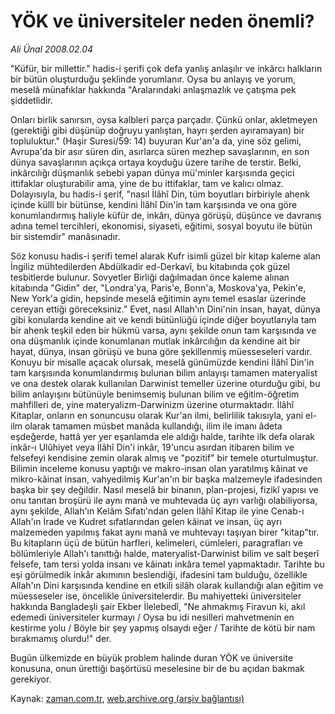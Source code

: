 # YÖK ve üniversiteler neden önemli?

*Ali Ünal 2008.02.04*

<tr><td class="metin" colspan="2" style="padding-top: 20px; padding-left: 5px; padding-right: 10px;">"Küfür, bir millettir." hadis-i şerifi çok defa yanlış anlaşılır ve inkârcı halkların bir bütün oluşturduğu şeklinde yorumlanır. Oysa bu anlayış ve yorum, meselâ münafıklar hakkında "Aralarındaki anlaşmazlık ve çatışma pek şiddetlidir.</td></tr><tr><td class="metin" colspan="2" style="padding-top: 20px; padding-left: 5px; padding-right: 10px;"><p>Onları birlik sanırsın, oysa kalbleri parça parçadır. Çünkü onlar, akletmeyen (gerektiği gibi düşünüp doğruyu yanlıştan, hayrı şerden ayıramayan) bir topluluktur." (Haşir Suresi/59: 14) buyuran Kur'an'a da, yine söz gelimi, Avrupa'da bir asır süren din, asırlarca süren mezhep savaşlarının, en son dünya savaşlarının açıkça ortaya koyduğu üzere tarihe de terstir. Belki, inkârcılığı düşmanlık sebebi yapan dünya mü'minler karşısında geçici ittifaklar oluşturabilir ama, yine de bu ittifaklar, tam ve kalıcı olmaz. Dolayısıyla, bu hadis-i şerif, "nasıl İlâhî Din, tüm boyutları birbiriyle ahenk içinde küllî bir bütünse, kendini İlâhî Din'in tam karşısında ve ona göre konumlandırmış haliyle küfür de, inkârı, dünya görüşü, düşünce ve davranış adına temel tercihleri, ekonomisi, siyaseti, eğitimi, sosyal boyutu ile bütün bir sistemdir" manâsınadır.
<p>Söz konusu hadis-i şerifi temel alarak Kufr isimli güzel bir kitap kaleme alan İngiliz mühtedilerden Abdülkadir ed-Derkavî, bu kitabında çok güzel tesbitlerde bulunur. Sovyetler Birliği dağılmadan önce kaleme alınan kitabında "Gidin" der, "Londra'ya, Paris'e, Bonn'a, Moskova'ya, Pekin'e, New York'a gidin, hepsinde meselâ eğitimin aynı temel esaslar üzerinde cereyan ettiği göreceksiniz." Evet, nasıl Allah'ın Dini'nin insan, hayat, dünya gibi konularda kendine ait ve kendi bütünlüğü içinde diğer boyutlarıyla tam bir ahenk teşkil eden bir hükmü varsa, aynı şekilde onun tam karşısında ve ona düşmanlık içinde konumlanan mutlak inkârcılığın da kendine ait bir hayat, dünya, insan görüşü ve buna göre şekillenmiş müesseseleri vardır. Konuyu bir misalle açacak olursak, meselâ günümüzde kendini İlâhî Din'in tam karşısında konumlandırmış bulunan bilim anlayışı tamamen materyalist ve ona destek olarak kullanılan Darwinist temeller üzerine oturduğu gibi, bu bilim anlayışını bütünüyle benimsemiş bulunan bilim ve eğitim-öğretim mahfilleri de, yine materyalizm-Darwinizm üzerine oturmaktadır. İlâhî Kitaplar, onların en sonuncusu olarak Kur'an ilmi, belirlilik takısıyla, yani el-ilm olarak tamamen müsbet manâda kullandığı, ilim ile imanı âdeta eşdeğerde, hattâ yer yer eşanlamda ele aldığı halde, tarihte ilk defa olarak inkâr-ı Ulûhiyet veya İlâhî Din'i inkâr, 19'uncu asırdan itibaren bilim ve felsefeyi kendisine zemin olarak almış ve "pozitif" bir temele oturtulmuştur. Bilimin inceleme konusu yaptığı ve makro-insan olan yaratılmış kâinat ve mikro-kâinat insan, vahyedilmiş Kur'an'ın bir başka malzemeyle ifadesinden başka bir şey değildir. Nasıl meselâ bir binanın, plan-projesi, fizikî yapısı ve onu tanıtan broşürü ile aynı manâ ve muhtevada üç ayrı varlığı olabiliyorsa, aynı şekilde, Allah'ın Kelâm Sıfatı'ndan gelen İlâhî Kitap ile yine Cenab-ı Allah'ın İrade ve Kudret sıfatlarından gelen kâinat ve insan, üç ayrı malzemeden yapılmış fakat aynı manâ ve muhtevayı taşıyan birer "kitap"tır. Bu kitapların üçü de bütün harfleri, kelimeleri, cümleleri, paragrafları ve bölümleriyle Allah'ı tanıttığı halde, materyalist-Darwinist bilim ve salt beşerî felsefe, tam tersi yolda insanı ve kâinatı inkâra temel yapmaktadır. Tarihte bu eşi görülmedik inkâr akımının beslendiği, ifadesini tam bulduğu, özellikle Allah'ın Dini karşısında kendine en etkili silâh olarak kullandığı alan eğitim ve müesseseler ise, öncelikle üniversitelerdir. Bu mahiyetteki üniversiteler hakkında Bangladeşli şair Ekber İlelebedî, "Ne ahmakmış Firavun ki, akıl edemedi üniversiteler kurmayı / Oysa bu idi nesilleri mahvetmenin en kestirme yolu / Böyle bir şey yapmış olsaydı eğer / Tarihte de kötü bir nam bırakmamış olurdu!" der.
<p>Bugün ülkemizde en büyük problem halinde duran YÖK ve üniversite konusuna, onun ürettiği başörtüsü meselesine bir de bu açıdan bakmak gerekiyor. <br/></p></p></p></td></tr>

Kaynak: [zaman.com.tr](http://zaman.com.tr/yazar.do?yazino=647348), [web.archive.org (arşiv bağlantısı)](http://web.archive.org/web/20080430001443/http://www.zaman.com.tr:80/yazar.do?yazino=647348)
